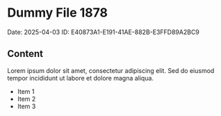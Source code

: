 # Dummy File 1878

Date: 2025-04-03
ID: E40873A1-E191-41AE-882B-E3FFD89A2BC9

## Content

Lorem ipsum dolor sit amet, consectetur adipiscing elit.
Sed do eiusmod tempor incididunt ut labore et dolore magna aliqua.

* Item 1
* Item 2
* Item 3

